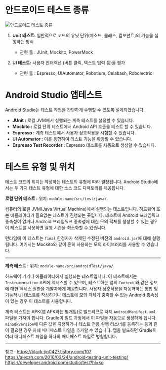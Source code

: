안드로이드 테스트 종류
=
![안드로이드 테스트 종류](https://t1.daumcdn.net/cfile/tistory/99D2D3415BB70D7B29)

1. **Unit 테스트:** 일반적으로 코드의 유닛 단위(메소드, 클래스, 컴포넌트)의 기능을 실행하는 방식
	-	관련 툴 : JUnit, Mockito, PowerMock

2. **UI 테스트:** 사용자 인터랙션 (버튼 클릭, 텍스트 입력 등)을 평가
	-	관련 툴 : Espresso, UIAutomator, Robotium, Calabash, Robolectric


Android Studio 앱테스트 
=
 Android Studio는 테스트 작업을 간단하게 수행할 수 있도록 설계되었습니다. 
 - **JUnit :** 로컬 JVM에서 실행되는 계측 테스트를 설정할 수 있습니다.
 - **Mockito :** 로컬 단위 테스트에서 Android API 호출을 테스트 할 수 있습니다. 
 - **Espresso :** 계측 테스트에서 사용자 상호작용을 시험할 수 있습니다.
 - **UI Automator :** 이를 통합하여 테스트 기능을 확장할 수 있습니다. 
 - **Espresso Test Recorder :** Espresso 테스트를 자동으로 생성할 수 있습니다.


테스트 유형 및 위치
=
테스트 코드의 위치는 작성하는 테스트의 유형에 따라 결정됩니다. Android Studio에서는  두 가지 테스트 유형에 대한 소스 코드 디렉토리를 제공합니다.

**로컬 단위 테스트 :**
위치:  `module-name/src/test/java/`.

컴퓨터의 로컬 JVM(Java Virtual Machine)에서 실행되는 테스트입니다. 하드웨어 또는 에뮬레이터가 필요없는 테스트가 진행되는 곳입니다. 테스트에 Android 프레임워크 종속성이 없거나 Android 프레임워크 종속성에 대한 모의 객체를 생성할 수 있는 경우 이 테스트를 사용하면 실행 시간을 최소화할 수 있습니다.

런타임에 이 테스트는 `final`  한정자가 삭제된 수정된 버전의  `android.jar`에 대해 실행됩니다. 여기서는 Mockito와 같이 흔히 사용되는 모의 라이브러리를 사용할 수 있습니다.

---
**계측 테스트 :**
위치:  `module-name/src/androidTest/java/`.

하드웨어 기기나 에뮬레이터에서 실행되는 테스트입니다. 이 테스트에서는  `Instrumentation`  API에 액세스할 수 있으며, 테스트하는 앱의  `Context`  와 같은 정보에 대한 액세스 권한을 개발자에게 제공합니다. 사용자 상호작용을 자동화하는 통합 및 기능적 UI 테스트를 작성하거나 테스트에 모의 객체가 충족할 수 없는 Android 종속성이 있는 경우 이 테스트를 사용합니다.

계측 테스트는 APK(앱 APK와는 별개임)로 빌드되므로 자체  `AndroidManifest.xml` 파일을 가져야 합니다. Gradle이 빌드 과정에서 이 파일을 자동으로 생성하게 됩니다. `minSdkVersion`에 다른 값을 지정하거나 테스트 전용 실행 리스너를 등록하는 등과 같이 필요한 경우 자체 매니페스트 파일을 추가할 수 있습니다. 앱을 빌드하면 Gradle이 여러 매니페스트 파일을 하나의 매니페스트 파일로 병합합니다.



-----
참고 : https://black-jin0427.tistory.com/107
https://alexzh.com/2016/03/24/android-testing-unit-testing/
https://developer.android.com/studio/test?hl=ko
<!--stackedit_data:
eyJoaXN0b3J5IjpbLTEzOTU1MDU4N119
-->